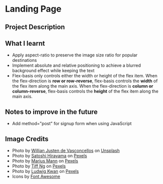# Landing Page

## Project Description

## What I learnt

- Apply aspect-ratio to preserve the image size ratio for popular destinations
- Implement absolute and relative positioning to achieve a blurred background effect while keeping the text
- Flex-basis only controls either the width or height of the flex item. When the flex-direction is **row or row-reverse**, flex-basis controls the **width** of the flex item along the main axis. When the flex-direction is **column or column-reverse**, flex-basis controls the **height** of the flex item along the main axis.

## Notes to improve in the future

- Add method="post" for signup form when using JavaScript

## Image Credits

- Photo by <a href="https://unsplash.com/@willianjusten?utm_content=creditCopyText&utm_medium=referral&utm_source=unsplash">Willian Justen de Vasconcellos</a> on <a href="https://unsplash.com/photos/mountain-with-clouds-4hMET7vYTAQ?utm_content=creditCopyText&utm_medium=referral&utm_source=unsplash">Unsplash</a>
- Photo by [Satoshi Hirayama](https://www.pexels.com/@satoshi/) on [Pexels](https://www.pexels.com/photo/green-and-white-castle-building-near-body-of-water-4058519/)
- Photo by [Marius Mann](https://www.pexels.com/@marius-mann-772581/) on [Pexels](https://www.pexels.com/photo/people-under-pagoda-1663381/)
- Photo by [Tiff Ng](https://www.pexels.com/@anytiffng/) on [Pexels](https://www.pexels.com/photo/jewel-changi-airport-2434269/)
- Photo by [Ludwig Kwan](https://www.pexels.com/@ludawigakwana/) on [Pexels](https://www.pexels.com/photo/petronas-towers-in-kuala-lumpur-skyline-30043452/)
- Icons by [Font Awesome](https://fontawesome.com/)
